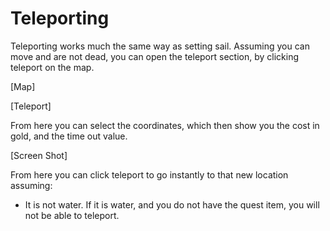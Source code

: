 # Teleporting

Teleporting works much the same way as setting sail. Assuming you can move and are not dead, you can open the teleport section, by clicking teleport on the map.

[Map]

[Teleport]

From here you can select the coordinates, which then show you the cost in gold, and the time out value.

[Screen Shot]

From here you can click teleport to go instantly to that new location assuming:

-	It is not water. If it is water, and you do not have the quest item, you will not be able to teleport.

